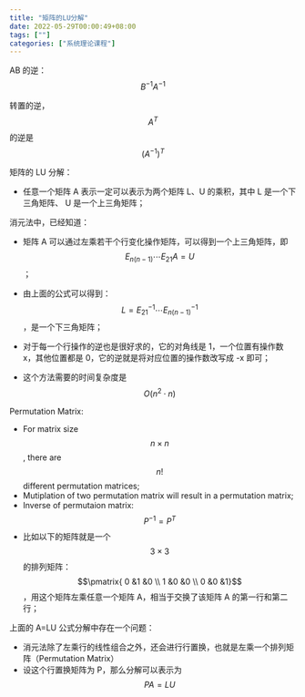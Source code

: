 ```yaml
---
title: "矩阵的LU分解"
date: 2022-05-29T00:00:49+08:00
tags: [""]
categories: ["系统理论课程"]
---
```



AB 的逆：$$B^{-1} A^{-1}$$

转置的逆，$$A^T$$ 的逆是 $$(A^{-1})^T$$

矩阵的 LU 分解：

- 任意一个矩阵 A 表示一定可以表示为两个矩阵 L、U 的乘积，其中 L 是一个下三角矩阵、 U 是一个上三角矩阵；

消元法中，已经知道：

- 矩阵 A 可以通过左乘若干个行变化操作矩阵，可以得到一个上三角矩阵，即 $$E_{n(n-1)}\cdots E_{21}A = U$$；

- 由上面的公式可以得到：$$L = E_{21}^{-1} \cdots E_{n(n-1)}^{-1}$$，是一个下三角矩阵；
- 对于每一个行操作的逆也是很好求的，它的对角线是 1，一个位置有操作数 x，其他位置都是 0，它的逆就是将对应位置的操作数改写成 -x 即可；
- 这个方法需要的时间复杂度是 $$O(n^2 \cdot n)$$

Permutation Matrix: 

- For matrix size $$n \times n$$, there are $$n!$$ different permutation matrices;
- Mutiplation of two permutation matrix will result in a permutation matrix;
- Inverse of permutaion matrix: $$P^{-1} = P^{T}$$
- 比如以下的矩阵就是一个 $$3 \times 3$$ 的排列矩阵：$$\pmatrix{ 0 &1  &0 \\ 1 &0 &0 \\ 0 &0 &1}$$，用这个矩阵左乘任意一个矩阵 A，相当于交换了该矩阵 A 的第一行和第二行；

上面的 A=LU 公式分解中存在一个问题：

- 消元法除了左乘行的线性组合之外，还会进行行置换，也就是左乘一个排列矩阵（Permutation Matrix）
- 设这个行置换矩阵为 P，那么分解可以表示为 $$PA = LU$$

